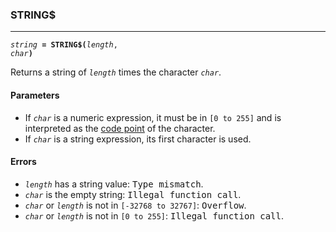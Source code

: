 ### STRING$
***
<code><var>string</var> <b>= STRING$(</b><var>length</var>, <var>char</var><b>)</b></code>

Returns a string of <code><var>length</var></code> times the character <code><var>char</var></code>.

#### Parameters
* If <code><var>char</var></code> is a numeric expression, it must be in `[0 to 255]` and is interpreted as the [code point](#code-point) of the character.
* If <code><var>char</var></code> is a string expression, its first character is used.

#### Errors
* <code><var>length</var></code> has a string value: <samp>Type mismatch</samp>.
* <code><var>char</var></code> is the empty string: <samp>Illegal function call</samp>.
* <code><var>char</var></code> or <code><var>length</var></code> is not in `[-32768 to 32767]`: <samp>Overflow</samp>.
* <code><var>char</var></code> or <code><var>length</var></code> is not in `[0 to 255]`: <samp>Illegal function call</samp>.

